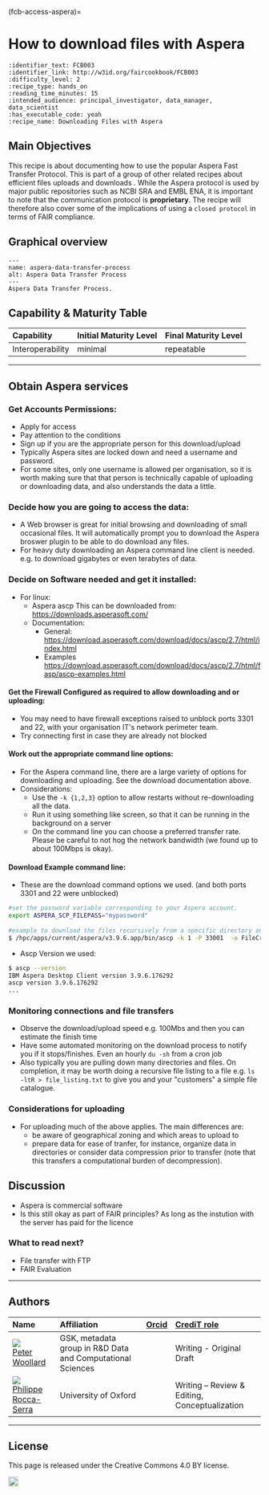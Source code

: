 (fcb-access-aspera)=
# How to download files with Aspera

````{panels_fairplus}
:identifier_text: FCB003
:identifier_link: http://w3id.org/faircookbook/FCB003
:difficulty_level: 2
:recipe_type: hands_on
:reading_time_minutes: 15
:intended_audience: principal_investigator, data_manager, data_scientist  
:has_executable_code: yeah
:recipe_name: Downloading Files with Aspera 
```` 

## Main Objectives

This recipe is about documenting how to use the popular Aspera Fast Transfer Protocol.
This is part of a group of other related recipes about efficient files uploads and downloads .
While the Aspera protocol is used by major public repositories such as NCBI SRA and EMBL ENA, it is important to note that the communication protocol is **proprietary**.
The recipe will therefore also cover some of the implications of using a `closed protocol` in terms of FAIR compliance.



## Graphical overview

```{figure} aspera-figure1.png
---
name: aspera-data-transfer-process
alt: Aspera Data Transfer Process
---
Aspera Data Transfer Process.
```

## Capability & Maturity Table

| Capability  | Initial Maturity Level | Final Maturity Level  |
| :------------- | :------------- | :------------- |
| Interoperability | minimal | repeatable |

----
## Obtain Aspera services

### Get Accounts Permissions:
* Apply for access
* Pay attention to the conditions
* Sign up if you are the appropriate person for this download/upload 
* Typically Aspera sites are locked down and need a username and password.
* For some sites, only one username is allowed per organisation, so it is worth making sure that that person is technically capable of uploading or downloading data, and also understands the data a little.
 
### Decide how you are going to access the data:
* A Web browser is great for initial browsing and downloading of small occasional files. It will automatically prompt you to download the Aspera broswer plugin to be able to do download any files.
* For heavy duty downloading an Aspera command line client is needed. e.g. to download gigabytes or even terabytes of data.
 
### Decide on Software needed and get it installed:
 
* For linux:
  * Aspera ascp This can be downloaded from:  https://downloads.asperasoft.com/
  * Documentation:
    * General: https://download.asperasoft.com/download/docs/ascp/2.7/html/index.html
    * Examples https://download.asperasoft.com/download/docs/ascp/2.7/html/fasp/ascp-examples.html
 
#### Get the Firewall Configured as required to allow downloading and or uploading:
* You may need to have firewall exceptions raised to unblock ports 3301 and 22, with your organisation IT's network perimeter team. 
* Try connecting first in case they are already not blocked

#### Work out the appropriate command line options:
* For the Aspera command line, there are a large variety of options for downloading and uploading. See the download documentation above.
* Considerations:
  * Use the `-k {1,2,3}`  option to allow restarts without re-downloading all the data.
  * Run it using something like screen, so that it can be running in the background on a server
  * On the command line you can choose a preferred transfer rate. Please be careful to not hog the network bandwidth (we found up to about 100Mbps is okay).
 
#### Download Example command line:
* These are the download command options we used. (and both ports 3301 and 22 were unblocked)

```bash
#set the password variable corresponding to your Aspera account.
export ASPERA_SCP_FILEPASS="mypassword"
 
#example to download the files recursively from a specific directory on the Aspera server to
$ /hpc/apps/current/aspera/v3.9.6.app/bin/ascp -k 1 -P 33001  -o FileCrypt=decrypt aspera.myacc@aspera-immport.niaid.nih.gov:dir_to_download ./
```
 
* Ascp Version we used:
```bash
$ ascp --version
IBM Aspera Desktop Client version 3.9.6.176292
ascp version 3.9.6.176292
...
```

### Monitoring connections and file transfers

* Observe the  download/upload speed e.g. 100Mbs and then you can estimate the finish time
* Have some automated monitoring on the download process to  notify you if it  stops/finishes.  Even an hourly `du -sh` from a cron job
* Also typically you are pulling down many directories and files. On completion, it may be worth doing a recursive file listing to a file e.g. `ls -ltR > file_listing.txt` to give you and your "customers" a simple file catalogue.

### Considerations for uploading

* For uploading much of the above applies. The main differences are:
  * be aware of geographical zoning and which areas to upload to
  * prepare data for ease of tranfer, for instance, organize data in directories or consider data compression prior to transfer (note that this transfers a computational burden of decompression).

<!-- TODO (needed - no real example yet)
* Example command line for uploading
  * 
  -->

## Discussion

* Aspera is commercial software
* Is this still okay as part of FAIR principles? As long as the instution with the server has paid for the licence
<!--TODO (internal comments:)
* Action : ask EBI e.g. Tony or Fuqi (in the presentation)
* Action Philippe: will ask Mark Wilkinson if Aspera is compliant? and how it would work with his evaluator?
* Look at the dockerised version of the client?
* write a new recipe for uploading - probably update this.
-->

### What to read next?

  - <!-- TODO (recipe does not exist yet) --> File transfer with FTP
  - <!-- TODO (which recipe would that reference to? why is FAIR evaluation needed here?) --> FAIR Evaluation

---

## Authors


| Name | Affiliation  | [Orcid](https://orcid.org) | [CrediT role](https://casrai.org/credit/)  |
| :------------- | :------------- | :------------- |:------------- |
| <div class="firstCol"><a target="_blank" href='https://github.com/PeterWoollard'><img class='avatar-style' src='https://avatars.githubusercontent.com/PeterWoollard'></img><div class="d-block">Peter Woollard</div></a>  </div>  | GSK, metadata group in R&D Data and Computational Sciences  | <a target="_blank" href='https://orcid.org/0000-0002-7654-6902'><i class='fab fa-orcid fa-2x text--orange'></i></a> |  Writing - Original Draft |
| <div class="firstCol"><a target="_blank" href='https://github.com/proccaserra'><img class='avatar-style' src='https://avatars.githubusercontent.com/proccaserra'></img><div class="d-block">Philippe Rocca-Serra</div></a>   </div>| University of Oxford |<a target="_blank" href='https://orcid.org/0000-0001-9853-5668'><i class='fab fa-orcid fa-2x text--orange'></i></a> | Writing – Review & Editing, Conceptualization|



--- 

## License

This page is released under the Creative Commons 4.0 BY license.

<a href="https://creativecommons.org/licenses/by/4.0/"><img src="https://mirrors.creativecommons.org/presskit/buttons/80x15/png/by.png" height="20"/></a>